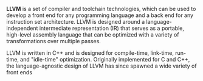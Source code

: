 **LLVM** is a set of compiler and toolchain technologies, which can be used to develop a front end for any programming language and a back end for any instruction set architecture. LLVM is designed around a language-independent intermediate representation (IR) that serves as a portable, high-level assembly language that can be optimized with a variety of transformations over multiple passes.

LLVM is written in C++ and is designed for compile-time, link-time, run-time, and "idle-time" optimization. Originally implemented for C and C++, the language-agnostic design of LLVM has since spawned a wide variety of front ends